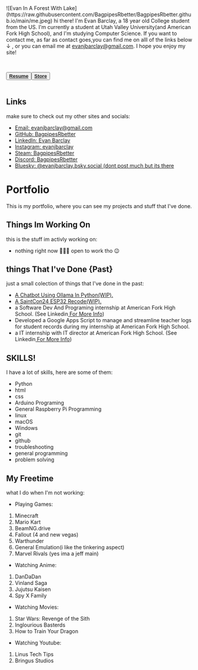 <link rel="stylesheet" href="style.css">
![Evan In A Forest With Lake](https://raw.githubusercontent.com/BagpipesRbetter/BagpipesRbetter.github.io/main/me.jpeg)
hi there! I'm Evan Barclay, a 18 year old College student from the US.
I'm currently a student at Utah Valley University(and American Fork High School), and I'm studying Computer Science.
If you want to contact me, as far as contact goes,you can find me on alll of the links below ↓ , or you can email me at <a href="mailto:evanjbarclay@gmail.com">evanjbarclay@gmail.com</a>.
I hope you enjoy my site!

<br><div class="centered"><button class="button-33" role="button"><a href="https://bagpipesRbetter.github.io/Resume">**Resume**</a></button><button class="button-33" role="button"><a href="https://bagpipesRbetter.github.io/store">**Store**</a></button></div><br>

## Links
make sure to check out my other sites and socials:
- <a href="mailto:evanjbarclay@gmail.com">Email: evanjbarclay@gmail.com</a>
- <a href="https://github.com/BagpipesRbetter">GitHub: BagpipesRbetter</a>
- <a href="https://lnkedin.com/evanjbarclay">LinkedIn: Evan Barclay</a>
- <a href="https://instagram.com/evanjbarclay/">Instagram: evanjbarclay</a>
- <a href="https://steamcommunity.com/id/BagpipesRbetter/">Steam: BagpipesRbetter</a>
- <a href="https://discordapp.com/users/773342404630675518">Discord: BagpipesRbetter</a>
- <a href="https://bsky.app/profile/evanjbarclay.bsky.social">Bluesky: @evanjbarclay.bsky.social (dont post much but its there</a>

# Portfolio
This is my portfolio, where you can see my projects and stuff that I've done.

## Things Im Working On
this is the stuff im activly working on:
- nothing right now 🤷🏻‍♂️ open to work tho 😉

## things That I've Done {**Past**}
just a small colection of things that I've done in the past:
- <a href="https://github.com/BagpipesRbetter/PeruAi">A Chatbot Using Ollama In Python(WIP).</a>
- <a href="https://github.com/BagpipesRbetter/SaintCon24-ESP32-Recode">A SaintCon24 ESP32 Recode(WIP).</a>
- a Software Dev And Programing internship at American Fork High School. (See Linkedin<a href="https://lnkedin.com/evanjbarclay"> For More Info</a>)
- Developed a Google Apps Script to manage and streamline teacher logs for student records during my internship at American Fork High School.
- a IT internship with IT director at American Fork High School. (See Linkedin<a href="https://lnkedin.com/evanjbarclay"> For More Info</a>)

## SKILLS!
I have a lot of skills, here are some of them:
- Python
- html
- css
- Arduino Programing
- General Raspberry Pi Programming
- linux
- macOS
- Windows
- git
- github
- troubleshooting
- general programming
- problem solving

## My Freetime
what I do when I'm not working:
- Playing Games:
1. Minecraft
2. Mario Kart
3. BeamNG.drive
4. Fallout (4 and new vegas)
5. Warthunder
6. General Emulation(i like the tinkering aspect)
7. Marvel Rivals (yes ima a jeff main)
- Watching Anime:
1. DanDaDan
2. Vinland Saga
3. Jujutsu Kaisen
4. Spy X Family
- Watching Movies:
1. Star Wars: Revenge of the Sith
2. Inglourious Basterds
3. How to Train Your Dragon
- Watching Youtube:
1. Linus Tech Tips
2. Bringus Studios
